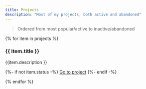 ```yaml
---
title: Projects
description: "Most of my projects, both active and abandoned"
---
```


> Ordered from most popular/active to inactive/abandoned

{% for item in projects %}

  <section class="showcase-card">
    <h3 class="sc-heading">{{ item.title }}</h3>
    <div class="content stack" style="--spacer: 0.5em;">
      <p>
          {{item.description }}
      </p>
      {%- if not item.status -%}
<a href="{{item.url}}">Go to project</a>
      {%- endif -%}
    </div>
  </section>

{% endfor %}
